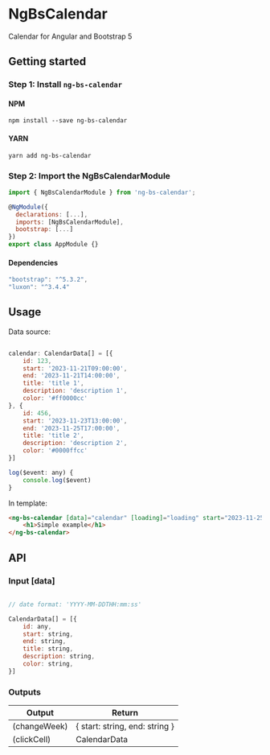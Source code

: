 # NgBsCalendar
Calendar for Angular and Bootstrap 5

## Getting started
### Step 1: Install `ng-bs-calendar`

#### NPM
```shell
npm install --save ng-bs-calendar
```
#### YARN
```shell
yarn add ng-bs-calendar
```
### Step 2: Import the NgBsCalendarModule
```js
import { NgBsCalendarModule } from 'ng-bs-calendar';

@NgModule({
  declarations: [...],
  imports: [NgBsCalendarModule],
  bootstrap: [...]
})
export class AppModule {}
```

#### Dependencies

```js
"bootstrap": "^5.3.2",
"luxon": "^3.4.4"
```

## Usage

Data source:
```js

calendar: CalendarData[] = [{
    id: 123,
    start: '2023-11-21T09:00:00',
    end: '2023-11-21T14:00:00',
    title: 'title 1',
    description: 'description 1',
    color: '#ff0000cc'
}, {
    id: 456,
    start: '2023-11-23T13:00:00',
    end: '2023-11-25T17:00:00',
    title: 'title 2',
    description: 'description 2',
    color: '#0000ffcc'
}]

log($event: any) {
    console.log($event)
}
```

In template:
```html
<ng-bs-calendar [data]="calendar" [loading]="loading" start="2023-11-25" [showButtons]="true" (changeWeek)="log($event)" (clickCell)="log($event)">
    <h1>Simple example</h1>
</ng-bs-calendar>
```


## API
### Input [data]
```js

// date format: 'YYYY-MM-DDTHH:mm:ss'

CalendarData[] = [{
    id: any,
    start: string,
    end: string,
    title: string,
    description: string,
    color: string,
}]
```

### Outputs

| Output        | Return |
| ------------- | ------ |
| (changeWeek)  | { start: string, end: string } |
| (clickCell)   | CalendarData |